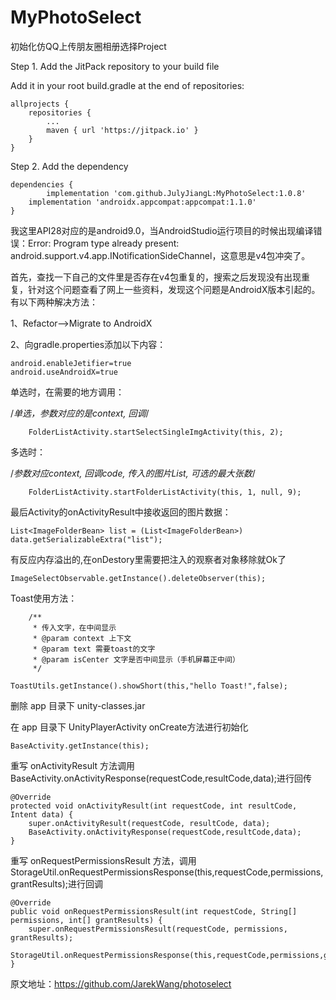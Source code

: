 # MyPhotoSelect
初始化仿QQ上传朋友圈相册选择Project

Step 1. Add the JitPack repository to your build file 


Add it in your root build.gradle at the end of repositories:

	allprojects {
		repositories {
			...
			maven { url 'https://jitpack.io' }
		}
	}

Step 2. Add the dependency

	dependencies {
	        implementation 'com.github.JulyJiangL:MyPhotoSelect:1.0.8'
		implementation 'androidx.appcompat:appcompat:1.1.0'
	}
	
我这里API28对应的是android9.0，当AndroidStudio运行项目的时候出现编译错误：Error: Program type already present: android.support.v4.app.INotificationSideChannel，这意思是v4包冲突了。

首先，查找一下自己的文件里是否存在v4包重复的，搜索之后发现没有出现重复，针对这个问题查看了网上一些资料，发现这个问题是AndroidX版本引起的。有以下两种解决方法：

1、Refactor-->Migrate to  AndroidX

2、向gradle.properties添加以下内容：
	
	android.enableJetifier=true
	android.useAndroidX=true

单选时，在需要的地方调用：

   /*单选，参数对应的是context, 回调*/
   
        FolderListActivity.startSelectSingleImgActivity(this, 2);

多选时：

/*参数对应context, 回调code, 传入的图片List, 可选的最大张数*/

        FolderListActivity.startFolderListActivity(this, 1, null, 9);

最后Activity的onActivityResult中接收返回的图片数据：

 	List<ImageFolderBean> list = (List<ImageFolderBean>) data.getSerializableExtra("list");
	
有反应内存溢出的,在onDestory里需要把注入的观察者对象移除就Ok了
	
	ImageSelectObservable.getInstance().deleteObserver(this);
	
Toast使用方法：
		
		/**
	     * 传入文字，在中间显示
	     * @param context 上下文
	     * @param text 需要toast的文字
	     * @param isCenter 文字是否中间显示（手机屏幕正中间）
	     */
	     
	ToastUtils.getInstance().showShort(this,"hello Toast!",false);
	
删除 app 目录下 unity-classes.jar

在 app 目录下 UnityPlayerActivity onCreate方法进行初始化
		
	BaseActivity.getInstance(this);
		
重写 onActivityResult 方法调用 BaseActivity.onActivityResponse(requestCode,resultCode,data);进行回传
	
	@Override
    protected void onActivityResult(int requestCode, int resultCode, Intent data) {
        super.onActivityResult(requestCode, resultCode, data);
        BaseActivity.onActivityResponse(requestCode,resultCode,data);
    }
    
重写 onRequestPermissionsResult 方法，调用StorageUtil.onRequestPermissionsResponse(this,requestCode,permissions,grantResults);进行回调

	@Override
    public void onRequestPermissionsResult(int requestCode, String[] permissions, int[] grantResults) {
        super.onRequestPermissionsResult(requestCode, permissions, grantResults);
        StorageUtil.onRequestPermissionsResponse(this,requestCode,permissions,grantResults);
    }
	
原文地址：https://github.com/JarekWang/photoselect
